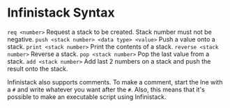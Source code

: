 
# Infinistack Syntax

`req <number>` Request a stack to be created. Stack number must not be negative.
`push <stack number> <data type> <value>` Push a value onto a stack.
`print <stack number>` Print the contents of a stack.
`reverse <stack number>` Reverse a stack.
`pop <stack number>` Pop the last value from a stack.
`add <stack number>` Add last 2 numbers on a stack and push the result onto the stack.

Infinistack also supports comments. To make a comment, start the lne with a `#` and write whatever you want after the `#`. Also, this means that it's possible to make an executable script using Infinistack.
